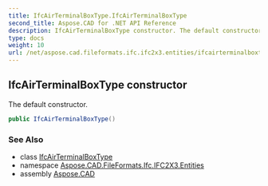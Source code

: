 ```yaml
---
title: IfcAirTerminalBoxType.IfcAirTerminalBoxType
second_title: Aspose.CAD for .NET API Reference
description: IfcAirTerminalBoxType constructor. The default constructor
type: docs
weight: 10
url: /net/aspose.cad.fileformats.ifc.ifc2x3.entities/ifcairterminalboxtype/ifcairterminalboxtype/
---
```

## IfcAirTerminalBoxType constructor

The default constructor.

```csharp
public IfcAirTerminalBoxType()
```

### See Also

* class [IfcAirTerminalBoxType](../)
* namespace [Aspose.CAD.FileFormats.Ifc.IFC2X3.Entities](../../ifcairterminalboxtype/)
* assembly [Aspose.CAD](../../../)


